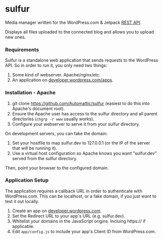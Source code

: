 sulfur
======

Media manager written for the WordPress.com &amp; Jetpack [REST API](https://developer.wordpress.com/docs/api/).

Displays all files uploaded to the connected blog and allows you to upload new ones.

### Requirements

Sulfur is a standalone web application that sends requests to the WordPress API. So in order to run it, you only need two things:

1. Some kind of webserver. Apache/nginx/etc.
2. An application on [developer.wordpress.com/apps](https://developer.wordpress.com/apps).

### Installation - Apache

1. git clone https://github.com/Automattic/sulfur (easiest to do this into Apache's document root).
2. Ensure the Apache user has access to the sulfur directory and all parent directories (`chgrp -r www` usually works).
3. Configure your webserver to serve it from your sulfur directory.

On development servers, you can fake the domain:

1. Set your hostfile to map sulfur.dev to 127.0.0.1 (or the IP of the server that will be running it).
2. Use a virtual host configuration so Apache knows you want "sulfur.dev" served from the sulfur directory.

Then, point your browser to the configured domain.

### Application Setup

The application requires a callback URL in order to authenticate with WordPress.com. This can be localhost, or a fake domain, if you just want to test it out locally.

1. Create an app on [developer.wordpress.com](https://developer.wordpress.com/apps).
2. Set the Redirect URL to your app's URL (e.g. sulfur.dev).
3. Whitelist your domains in the JavaScript origins. Incluing https:// if applicable. 
4. Edit `app/config.js` to include your app's Client ID from WordPress.com.
